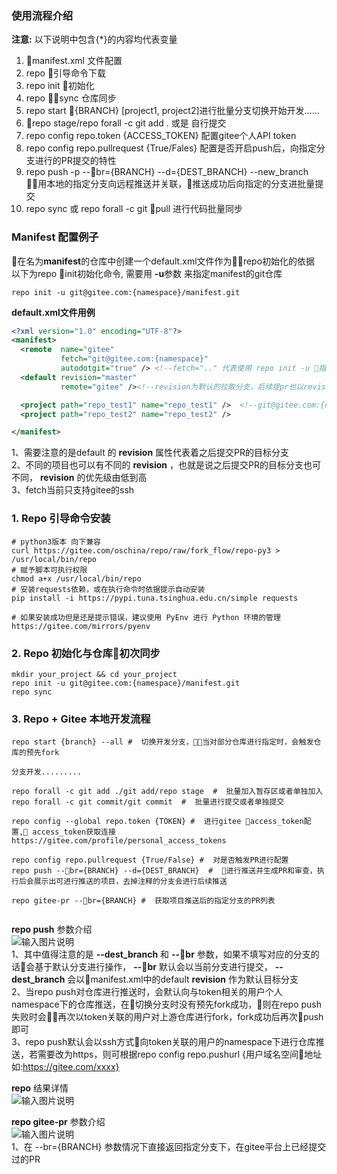 ### 使用流程介绍
 **注意:**  以下说明中包含{*}的内容均代表变量
1. manifest.xml 文件配置
2. repo 引导命令下载
3. repo init 初始化
4. repo sync 仓库同步
5. repo start {BRANCH} [project1, project2]进行批量分支切换开始开发......
6. repo stage/repo forall -c git add . 或是 自行提交
7. repo config repo.token {ACCESS_TOKEN} 配置gitee个人API token
8. repo config repo.pullrequest {True/Fales} 配置是否开启push后，向指定分支进行的PR提交的特性
9. repo push -p --br={BRANCH} --d={DEST_BRANCH} --new_branch 用本地的指定分支向远程推送并关联，推送成功后向指定的分支进批量提交
10. repo sync 或 repo forall -c git pull 进行代码批量同步
    

### Manifest 配置例子
在名为**manifest**的仓库中创建一个default.xml文件作为repo初始化的依据  
以下为repo init初始化命令, 需要用 **-u**参数  来指定manifest的git仓库
```shell
repo init -u git@gitee.com:{namespace}/manifest.git
```
**default.xml文件用例**
```xml
<?xml version="1.0" encoding="UTF-8"?>
<manifest>
  <remote  name="gitee"
           fetch="git@gitee.com:{namespace}"     
           autodotgit="true" /> <!--fetch=".." 代表使用 repo init -u 指定的相对路径 也可用完整路径，example:https://gitee.com/MarineJ/manifest_example/blob/master/default.xml-->
  <default revision="master"
           remote="gitee" /><!--revision为默认的拉取分支，后续提pr也以revision为默认目标分支-->

  <project path="repo_test1" name="repo_test1" />  <!--git@gitee.com:{namespace}/{name}.git  name项与clone的url相关-->
  <project path="repo_test2" name="repo_test2" /> 

</manifest>
```
1、需要注意的是default 的 **revision** 属性代表着之后提交PR的目标分支    
2、不同的项目也可以有不同的 **revision** ，也就是说之后提交PR的目标分支也可不同， **revision** 的优先级由低到高  
3、fetch当前只支持gitee的ssh  

### 1. Repo 引导命令安装
```shell
# python3版本 向下兼容
curl https://gitee.com/oschina/repo/raw/fork_flow/repo-py3 > /usr/local/bin/repo
# 赋予脚本可执行权限
chmod a+x /usr/local/bin/repo
# 安装requests依赖，或在执行命令时依据提示自动安装
pip install -i https://pypi.tuna.tsinghua.edu.cn/simple requests

# 如果安装成功但是还是提示错误，建议使用 PyEnv 进行 Python 环境的管理
https://gitee.com/mirrors/pyenv
```


### 2. Repo 初始化与仓库初次同步
```shell
mkdir your_project && cd your_project
repo init -u git@gitee.com:{namespace}/manifest.git
repo sync
```

### 3. Repo + Gitee 本地开发流程
```shell
repo start {branch} --all #  切换开发分支，当对部分仓库进行指定时，会触发仓库的预先fork

分支开发.........

repo forall -c git add ./git add/repo stage  #  批量加入暂存区或者单独加入
repo forall -c git commit/git commit  #  批量进行提交或者单独提交

repo config --global repo.token {TOKEN} #  进行gitee access_token配置, access_token获取连接 https://gitee.com/profile/personal_access_tokens
  
repo config repo.pullrequest {True/False} #  对是否触发PR进行配置 
repo push --br={BRANCH} --d={DEST_BRANCH}  #  进行推送并生成PR和审查，执行后会展示出可进行推送的项目，去掉注释的分支会进行后续推送

repo gitee-pr --br={BRANCH} #  获取项目推送后的指定分支的PR列表  
 
```
 **repo push**  参数介绍    
![输入图片说明](https://images.gitee.com/uploads/images/2020/0904/191114_41c2e24f_1332572.png "屏幕截图.png")    
1、其中值得注意的是 **--dest_branch** 和 **--br** 参数，如果不填写对应的分支的话会基于默认分支进行操作， **--br** 默认会以当前分支进行提交， **--dest_branch** 会以manifest.xml中的default  **revision** 作为默认目标分支  
2、当repo push对仓库进行推送时，会默认向与token相关的用户个人namespace下的仓库推送，在切换分支时没有预先fork成功，则在repo push失败时会再次以token关联的用户对上游仓库进行fork，fork成功后再次push即可  
3、repo push默认会以ssh方式向token关联的用户的namespace下进行仓库推送，若需要改为https，则可根据repo config repo.pushurl {用户域名空间地址如:https://gitee.com/xxxx}


 **repo**  结果详情  
![输入图片说明](https://images.gitee.com/uploads/images/2020/0727/153908_dcd3f625_1332572.png "屏幕截图.png")


 **repo gitee-pr** 参数介绍  
![输入图片说明](https://images.gitee.com/uploads/images/2020/0906/230859_93627600_1332572.png "屏幕截图.png")  
1、在 --br={BRANCH} 参数情况下直接返回指定分支下，在gitee平台上已经提交过的PR   
